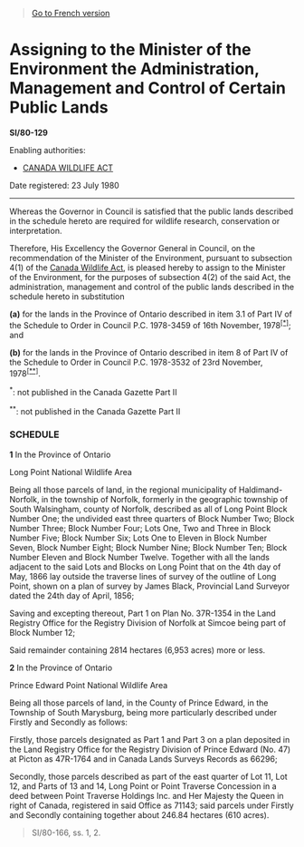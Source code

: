 > [Go to French version](/fr/Règlements/Textes%20réglementaires/80/129.md)

# Assigning to the Minister of the Environment the Administration, Management and Control of Certain Public Lands

**SI/80-129**

Enabling authorities: 
- [CANADA WILDLIFE ACT](/en/Acts/Revised%20Statutes%20of%20Canada/W/W-9.md)

Date registered: 23 July 1980

----------

Whereas the Governor in Council is satisfied that the public lands described in the schedule hereto are required for wildlife research, conservation or interpretation.

Therefore, His Excellency the Governor General in Council, on the recommendation of the Minister of the Environment, pursuant to subsection 4(1) of the [Canada Wildlife Act](/en/Acts/Revised%20Statutes%20of%20Canada/W/W-9.md), is pleased hereby to assign to the Minister of the Environment, for the purposes of subsection 4(2) of the said Act, the administration, management and control of the public lands described in the schedule hereto in substitution

**(a)** for the lands in the Province of Ontario described in item 3.1 of Part IV of the Schedule to Order in Council P.C. 1978-3459 of 16th November, 1978<sup><a href='#fn_star1e'>[*]</a></sup>; and



**(b)** for the lands in the Province of Ontario described in item 8 of Part IV of the Schedule to Order in Council P.C. 1978-3532 of 23rd November, 1978<sup><a href='#fn_star2e'>[**]</a></sup>.



<a name='fn_star1e'><sup>*</sup></a>: not published in the Canada Gazette Part II<br />

<a name='fn_star2e'><sup>**</sup></a>: not published in the Canada Gazette Part II<br />




### **SCHEDULE** 
**1** In the Province of Ontario

Long Point National Wildlife Area

Being all those parcels of land, in the regional municipality of Haldimand-Norfolk, in the township of Norfolk, formerly in the geographic township of South Walsingham, county of Norfolk, described as all of Long Point Block Number One; the undivided east three quarters of Block Number Two; Block Number Three; Block Number Four; Lots One, Two and Three in Block Number Five; Block Number Six; Lots One to Eleven in Block Number Seven, Block Number Eight; Block Number Nine; Block Number Ten; Block Number Eleven and Block Number Twelve. Together with all the lands adjacent to the said Lots and Blocks on Long Point that on the 4th day of May, 1866 lay outside the traverse lines of survey of the outline of Long Point, shown on a plan of survey by James Black, Provincial Land Surveyor dated the 24th day of April, 1856;



Saving and excepting thereout, Part 1 on Plan No. 37R-1354 in the Land Registry Office for the Registry Division of Norfolk at Simcoe being part of Block Number 12;



Said remainder containing 2814 hectares (6,953 acres) more or less.






**2** In the Province of Ontario

Prince Edward Point National Wildlife Area

Being all those parcels of land, in the County of Prince Edward, in the Township of South Marysburg, being more particularly described under Firstly and Secondly as follows:

Firstly, those parcels designated as Part 1 and Part 3 on a plan deposited in the Land Registry Office for the Registry Division of Prince Edward (No. 47) at Picton as 47R-1764 and in Canada Lands Surveys Records as 66296;



Secondly, those parcels described as part of the east quarter of Lot 11, Lot 12, and Parts of 13 and 14, Long Point or Point Traverse Concession in a deed between Point Traverse Holdings Inc. and Her Majesty the Queen in right of Canada, registered in said Office as 71143; said parcels under Firstly and Secondly containing together about 246.84 hectares (610 acres).








> SI/80-166, ss. 1, 2.



